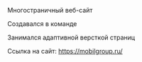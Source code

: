 Многостраничный веб-сайт

Создавался в команде

Занимался адаптивной версткой страниц

Ссылка на сайт: 
https://mobilgroup.ru/
